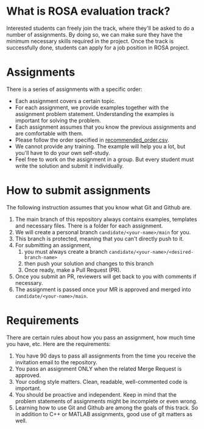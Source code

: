 # What is ROSA evaluation track?
Interested students can freely join the track, where they'll be asked to do a number of assignments. By doing so, we can make sure they have the minimum necessary skills required in the project. Once the track is successfully done, students can apply for a job position in ROSA project. 

# Assignments
There is a series of assignments with a specific order:
* Each assignment covers a certain topic.
* For each assignment, we provide examples together with the assignment problem statement. Understanding the examples is important for solving the problem.
* Each assignment assumes that you know the previous assignments and are comfortable with them.
* Please follow the order specified in [recommended_order.csv](recommended_order.csv).
* We cannot provide any training. The example will help you a lot, but you'll have to do your own self-study.
* Feel free to work on the assignment in a group. But every student must write the solution and submit it individually.

# How to submit assignments
The following instruction assumes that you know what Git and Github are.

1. The main branch of this repository always contains examples, templates and necessary files. There is a folder for each assignment.
2. We will create a personal branch `candidate/<your-name>/main` for you.
3. This branch is protected, meaning that you can't directly push to it.
4. For submitting an assignment,
    1. you must always create a branch `candidate/<your-name>/<desired-branch-name>`
    2. then push your solution and changes to this branch
    3. Once ready, make a Pull Request (PR).
5. Once you submit an PR, reviewers will get back to you with comments if necessary.
6. The assignment is passed once your MR is approved and merged into `candidate/<your-name>/main`.

# Requirements
There are certain rules about how you pass an assignment, how much time you have, etc. Here are the requirements:

1. You have 90 days to pass all assignments from the time you receive the invitation email to the repository.
2. You pass an assignment ONLY when the related Merge Request is approved.
3. Your coding style matters. Clean, readable, well-commented code is important.
4. You should be proactive and independent. Keep in mind that the problem statements of assignments might be incomplete or even wrong. 
5. Learning how to use Git and Github are among the goals of this track. So in addition to C++ or MATLAB assignments, good use of git matters as well.
